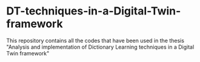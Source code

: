 # DT-techniques-in-a-Digital-Twin-framework
This repository contains all the codes that have been used in the thesis "Analysis and implementation of Dictionary Learning techniques in a Digital Twin framework"
